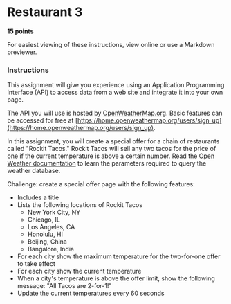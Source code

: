 # Restaurant 3

**15 points**

For easiest viewing of these instructions, view online or use a Markdown previewer.

### Instructions

This assignment will give you experience using an Application Programming Interface (API) to access data from a web site and integrate it into your own page.

The API you will use is hosted by [OpenWeatherMap.org](https://openweathermap.org/). Basic features can be accessed for free at [https://home.openweathermap.org/users/sign_up](https://home.openweathermap.org/users/sign_up).

In this assignment, you will create a special offer for a chain of restaurants called "Rockit Tacos." Rockit Tacos will sell any two tacos for the price of one if the current temperature is above a certain number. Read the [Open Weather documentation](https://openweathermap.org/current) to learn the parameters required to query the weather database.

Challenge: create a special offer page with the following features:
* Includes a title
* Lists the following locations of Rockit Tacos
  * New York City, NY
  * Chicago, IL
  * Los Angeles, CA
  * Honolulu, HI
  * Beijing, China
  * Bangalore, India
* For each city show the maximum temperature for the two-for-one offer to take effect
* For each city show the current temperature
* When a city's temperature is above the offer limit, show the following message: "All Tacos are 2-for-1!"
* Update the current temperatures every 60 seconds
